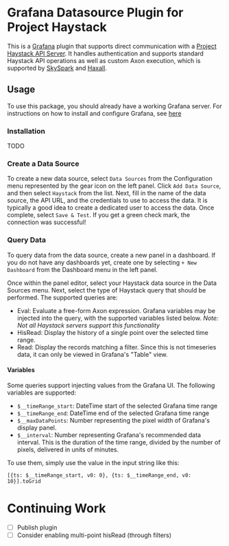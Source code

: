 # Grafana Datasource Plugin for Project Haystack

This is a [Grafana](https://grafana.com/grafana/) plugin that supports direct communication with a
[Project Haystack API Server](https://project-haystack.org/doc/docHaystack/HttpApi). It handles authentication
and supports standard Haystack API operations as well as custom Axon execution, which is supported by
[SkySpark](https://skyfoundry.com/product) and [Haxall](https://haxall.io/).

## Usage

To use this package, you should already have a working Grafana server. For instructions on how to install and configure
Grafana, see [here](https://grafana.com/docs/grafana/latest/)

### Installation

TODO

### Create a Data Source

To create a new data source, select `Data Sources` from the Configuration menu represented by the gear icon on the left
panel. Click `Add Data Source`, and then select `Haystack` from the list. Next, fill in the name of the data source,
the API URL, and the credentials to use to access the data. It is typically a good idea to create a dedicated user
to access the data. Once complete, select `Save & Test`. If you get a green check mark, the connection was successful!

### Query Data

To query data from the data source, create a new panel in a dashboard. If you do not have any dashboards yet, create
one by selecting `+ New Dashboard` from the Dashboard menu in the left panel.

Once within the panel editor, select your Haystack data source in the Data Sources menu. Next, select the type of
Haystack query that should be performed. The supported queries are:

- Eval: Evaluate a free-form Axon expression. Grafana variables may be injected into the query, with the supported
variables listed below. *Note: Not all Haystack servers support this functionality*
- HisRead: Display the history of a single point over the selected time range.
- Read: Display the records matching a filter. Since this is not timeseries data, it can only be viewed in Grafana's
"Table" view.

#### Variables

Some queries support injecting values from the Grafana UI. The following variables are supported:

- `$__timeRange_start`: DateTime start of the selected Grafana time range
- `$__timeRange_end`: DateTime end of the selected Grafana time range
- `$__maxDataPoints`: Number representing the pixel width of Grafana's display panel.
- `$__interval`: Number representing Grafana's recommended data interval. This is the duration of the time range, 
divided by the number of pixels, delivered in units of minutes.

To use them, simply use the value in the input string like this:

```
[{ts: $__timeRange_start, v0: 0}, {ts: $__timeRange_end, v0: 10}].toGrid
```

# Continuing Work

* [ ] Publish plugin
* [ ] Consider enabling multi-point hisRead (through filters)